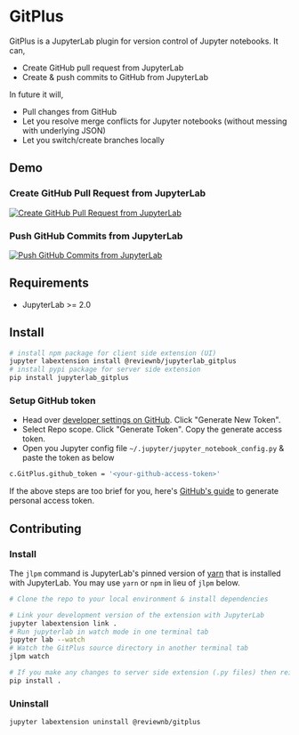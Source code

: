 # GitPlus

GitPlus is a JupyterLab plugin for version control of Jupyter notebooks. It can,

- Create GitHub pull request from JupyterLab
- Create & push commits to GitHub from JupyterLab

In future it will,

- Pull changes from GitHub
- Let you resolve merge conflicts for Jupyter notebooks (without messing with underlying JSON)
- Let you switch/create branches locally

## Demo

### Create GitHub Pull Request from JupyterLab

[![Create GitHub Pull Request from JupyterLab](https://github.com/ReviewNB/jupyterlab-gitplus/raw/master/images/PR_thumbnail_v2.png)](https://www.youtube.com/watch?v=yuvLgIjCq48)

### Push GitHub Commits from JupyterLab

[![Push GitHub Commits from JupyterLab](https://github.com/ReviewNB/jupyterlab-gitplus/raw/master/images/Commit_thumbnail_v1.png)](https://www.youtube.com/watch?v=bmca1EBNpvI)

## Requirements

* JupyterLab >= 2.0

## Install

```bash
# install npm package for client side extension (UI)
jupyter labextension install @reviewnb/jupyterlab_gitplus
# install pypi package for server side extension
pip install jupyterlab_gitplus
```

### Setup GitHub token
- Head over [developer settings on GitHub](https://github.com/settings/tokens). Click "Generate New Token".
- Select Repo scope. Click "Generate Token". Copy the generate access token.
- Open you Jupyter config file `~/.jupyter/jupyter_notebook_config.py` & paste the token as below
```bash
c.GitPlus.github_token = '<your-github-access-token>'
```

If the above steps are too brief for you, here's [GitHub's guide](https://help.github.com/en/github/authenticating-to-github/creating-a-personal-access-token-for-the-command-line) to generate personal access token.

## Contributing

### Install

The `jlpm` command is JupyterLab's pinned version of
[yarn](https://yarnpkg.com/) that is installed with JupyterLab. You may use
`yarn` or `npm` in lieu of `jlpm` below.

```bash
# Clone the repo to your local environment & install dependencies

# Link your development version of the extension with JupyterLab
jupyter labextension link .
# Run jupyterlab in watch mode in one terminal tab
jupyter lab --watch
# Watch the GitPlus source directory in another terminal tab
jlpm watch

# If you make any changes to server side extension (.py files) then reinstall it from source
pip install .
```

### Uninstall

```bash
jupyter labextension uninstall @reviewnb/gitplus
```

